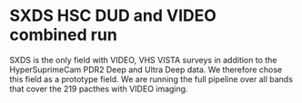 # SXDS HSC DUD and VIDEO combined run

SXDS is the only field with VIDEO, VHS VISTA surveys in addition to the HyperSuprimeCam PDR2 Deep and Ultra Deep data. We therefore chose this field as a prototype field. We are running the full pipeline over all bands that cover the 219 pacthes with VIDEO imaging.



